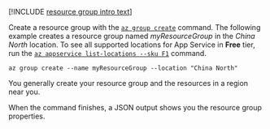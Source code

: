 
[!INCLUDE [resource group intro text](resource-group.md)]

Create a resource group with the [`az group create`](/cli/group?view=azure-cli-latest#az_group_create) command. The following example creates a resource group named *myResourceGroup* in the *China North* location. To see all supported locations for App Service in **Free** tier, run the [`az appservice list-locations --sku F1`](/cli/appservice?view=azure-cli-latest#az_appservice_list_locations) command.

```azurecli
az group create --name myResourceGroup --location "China North"
```

You generally create your resource group and the resources in a region near you. 

When the command finishes, a JSON output shows you the resource group properties.